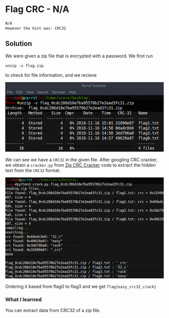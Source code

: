 # Flag CRC - N/A
```
N/A 
However the hint was: CRC32
```
## Solution

We were given a zip file that is encrypted with a password. We first run
```
unzip -v flag.zip
```
to check for file information, and we recieve

![1](https://github.com/GHAFRI/Writeups/blob/master/Forensics/HITB-CTF-EDU/Flag-CRC/1.png)

We can see we have a `CRC32` in the given file. After googling CRC cracker, we obtain a `cracker.py` from [Zip CRC Cracker](https://github.com/kmyk/zip-crc-cracker) code to extract the hidden text from the `CRC32` format.

![2](https://github.com/GHAFRI/Writeups/blob/master/Forensics/HITB-CTF-EDU/Flag-CRC/2.png)

Ordering it based from flag0 to flag3 and we get `flag{easy_crc32_crack}`

### What I learned

You can extract data from CRC32 of a zip file.
